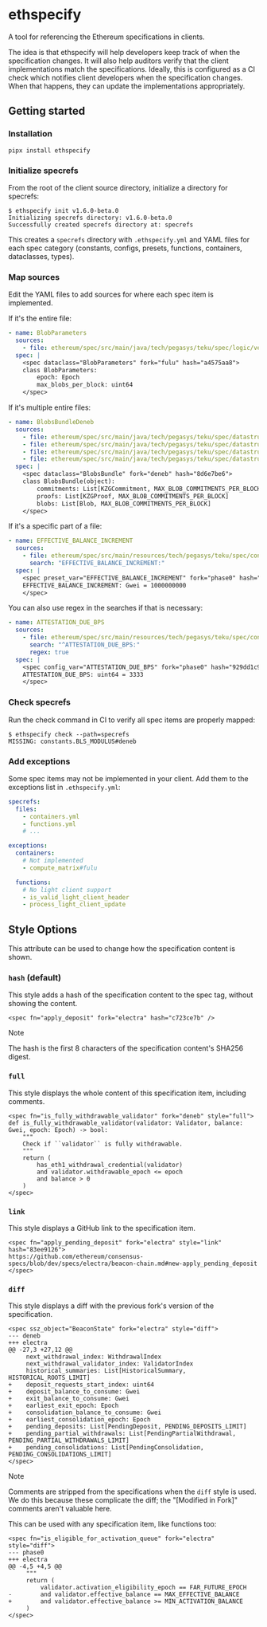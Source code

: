 # ethspecify

A tool for referencing the Ethereum specifications in clients.

The idea is that ethspecify will help developers keep track of when the specification changes. It
will also help auditors verify that the client implementations match the specifications. Ideally,
this is configured as a CI check which notifies client developers when the specification changes.
When that happens, they can update the implementations appropriately.

## Getting started

### Installation

```
pipx install ethspecify
```

### Initialize specrefs

From the root of the client source directory, initialize a directory for specrefs:

```
$ ethspecify init v1.6.0-beta.0
Initializing specrefs directory: v1.6.0-beta.0
Successfully created specrefs directory at: specrefs
```

This creates a `specrefs` directory with `.ethspecify.yml` and YAML files for each spec category
(constants, configs, presets, functions, containers, dataclasses, types).

### Map sources

Edit the YAML files to add sources for where each spec item is implemented.

If it's the entire file:

```yaml
- name: BlobParameters
  sources:
    - file: ethereum/spec/src/main/java/tech/pegasys/teku/spec/logic/versions/fulu/helpers/BlobParameters.java
  spec: |
    <spec dataclass="BlobParameters" fork="fulu" hash="a4575aa8">
    class BlobParameters:
        epoch: Epoch
        max_blobs_per_block: uint64
    </spec>
```

If it's multiple entire files:

```yaml
- name: BlobsBundleDeneb
  sources:
    - file: ethereum/spec/src/main/java/tech/pegasys/teku/spec/datastructures/execution/BlobsBundle.java
    - file: ethereum/spec/src/main/java/tech/pegasys/teku/spec/datastructures/builder/BlobsBundleSchema.java
    - file: ethereum/spec/src/main/java/tech/pegasys/teku/spec/datastructures/builder/versions/deneb/BlobsBundleDeneb.java
    - file: ethereum/spec/src/main/java/tech/pegasys/teku/spec/datastructures/builder/versions/deneb/BlobsBundleSchemaDeneb.java
  spec: |
    <spec dataclass="BlobsBundle" fork="deneb" hash="8d6e7be6">
    class BlobsBundle(object):
        commitments: List[KZGCommitment, MAX_BLOB_COMMITMENTS_PER_BLOCK]
        proofs: List[KZGProof, MAX_BLOB_COMMITMENTS_PER_BLOCK]
        blobs: List[Blob, MAX_BLOB_COMMITMENTS_PER_BLOCK]
    </spec>
```

If it's a specific part of a file:

```yaml
- name: EFFECTIVE_BALANCE_INCREMENT
  sources:
    - file: ethereum/spec/src/main/resources/tech/pegasys/teku/spec/config/presets/mainnet/phase0.yaml
      search: "EFFECTIVE_BALANCE_INCREMENT:"
  spec: |
    <spec preset_var="EFFECTIVE_BALANCE_INCREMENT" fork="phase0" hash="23dfe52c">
    EFFECTIVE_BALANCE_INCREMENT: Gwei = 1000000000
    </spec>
```

You can also use regex in the searches if that is necessary:

```yaml
- name: ATTESTATION_DUE_BPS
  sources:
    - file: ethereum/spec/src/main/resources/tech/pegasys/teku/spec/config/configs/mainnet.yaml
      search: "^ATTESTATION_DUE_BPS:"
      regex: true
  spec: |
    <spec config_var="ATTESTATION_DUE_BPS" fork="phase0" hash="929dd1c9">
    ATTESTATION_DUE_BPS: uint64 = 3333
    </spec>
```

### Check specrefs

Run the check command in CI to verify all spec items are properly mapped:

```
$ ethspecify check --path=specrefs
MISSING: constants.BLS_MODULUS#deneb
```

### Add exceptions

Some spec items may not be implemented in your client. Add them to the exceptions list in
`.ethspecify.yml`:

```yaml
specrefs:
  files:
    - containers.yml
    - functions.yml
    # ...

exceptions:
  containers:
    # Not implemented
    - compute_matrix#fulu

  functions:
    # No light client support
    - is_valid_light_client_header
    - process_light_client_update

```

## Style Options

This attribute can be used to change how the specification content is shown.

### `hash` (default)

This style adds a hash of the specification content to the spec tag, without showing the content.

```
<spec fn="apply_deposit" fork="electra" hash="c723ce7b" />
```

> [!NOTE]
> The hash is the first 8 characters of the specification content's SHA256 digest.

### `full`

This style displays the whole content of this specification item, including comments.

```
<spec fn="is_fully_withdrawable_validator" fork="deneb" style="full">
def is_fully_withdrawable_validator(validator: Validator, balance: Gwei, epoch: Epoch) -> bool:
    """
    Check if ``validator`` is fully withdrawable.
    """
    return (
        has_eth1_withdrawal_credential(validator)
        and validator.withdrawable_epoch <= epoch
        and balance > 0
    )
</spec>
```

### `link`

This style displays a GitHub link to the specification item.

```
<spec fn="apply_pending_deposit" fork="electra" style="link" hash="83ee9126">
https://github.com/ethereum/consensus-specs/blob/dev/specs/electra/beacon-chain.md#new-apply_pending_deposit
</spec>
```

### `diff`

This style displays a diff with the previous fork's version of the specification.

```
<spec ssz_object="BeaconState" fork="electra" style="diff">
--- deneb
+++ electra
@@ -27,3 +27,12 @@
     next_withdrawal_index: WithdrawalIndex
     next_withdrawal_validator_index: ValidatorIndex
     historical_summaries: List[HistoricalSummary, HISTORICAL_ROOTS_LIMIT]
+    deposit_requests_start_index: uint64
+    deposit_balance_to_consume: Gwei
+    exit_balance_to_consume: Gwei
+    earliest_exit_epoch: Epoch
+    consolidation_balance_to_consume: Gwei
+    earliest_consolidation_epoch: Epoch
+    pending_deposits: List[PendingDeposit, PENDING_DEPOSITS_LIMIT]
+    pending_partial_withdrawals: List[PendingPartialWithdrawal, PENDING_PARTIAL_WITHDRAWALS_LIMIT]
+    pending_consolidations: List[PendingConsolidation, PENDING_CONSOLIDATIONS_LIMIT]
</spec>
```

> [!NOTE]
> Comments are stripped from the specifications when the `diff` style is used. We do this because
> these complicate the diff; the "[Modified in Fork]" comments aren't valuable here.

This can be used with any specification item, like functions too:

```
<spec fn="is_eligible_for_activation_queue" fork="electra" style="diff">
--- phase0
+++ electra
@@ -4,5 +4,5 @@
     """
     return (
         validator.activation_eligibility_epoch == FAR_FUTURE_EPOCH
-        and validator.effective_balance == MAX_EFFECTIVE_BALANCE
+        and validator.effective_balance >= MIN_ACTIVATION_BALANCE
     )
</spec>
```

